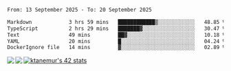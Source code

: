 <!--START_SECTION:waka-->

```txt
From: 13 September 2025 - To: 20 September 2025

Markdown            3 hrs 59 mins   ████████████▒░░░░░░░░░░░░   48.85 %
TypeScript          2 hrs 29 mins   ███████▓░░░░░░░░░░░░░░░░░   30.47 %
Text                49 mins         ██▓░░░░░░░░░░░░░░░░░░░░░░   10.18 %
YAML                20 mins         █░░░░░░░░░░░░░░░░░░░░░░░░   04.24 %
DockerIgnore file   14 mins         ▓░░░░░░░░░░░░░░░░░░░░░░░░   02.89 %
```

<!--END_SECTION:waka-->
<a href="https://github.com/anuraghazra/github-readme-stats">
  <img align="left" src="https://github-readme-stats.vercel.app/api?username=Tanesan&count_private=true&show_icons=true" />
<img align="left" src="https://github-readme-stats.vercel.app/api/top-langs/?username=Tanesan" />
</a>

[![ktanemur's 42 stats](https://badge42.vercel.app/api/v2/cl1wslf6s002109l771rng2w8/stats?cursusId=21&coalitionId=62)](https://github.com/JaeSeoKim/badge42)
